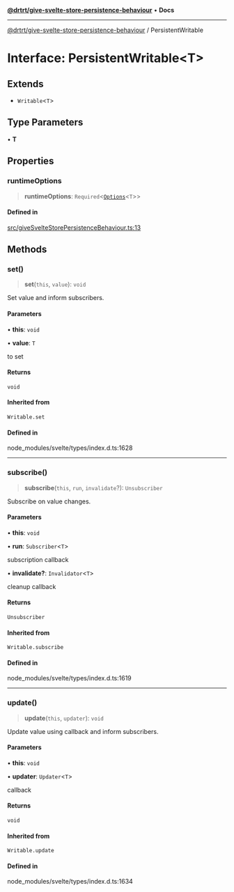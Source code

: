 [**@drtrt/give-svelte-store-persistence-behaviour**](../README.md) • **Docs**

***

[@drtrt/give-svelte-store-persistence-behaviour](../README.md) / PersistentWritable

# Interface: PersistentWritable\<T\>

## Extends

- `Writable`\<`T`\>

## Type Parameters

• **T**

## Properties

### runtimeOptions

> **runtimeOptions**: `Required`\<[`Options`](Options.md)\<`T`\>\>

#### Defined in

[src/giveSvelteStorePersistenceBehaviour.ts:13](https://github.com/drtrt-org/give-svelte-store-persistence-behaviour/blob/02cb20d55449ceb876b414dc098868930288fd73/src/giveSvelteStorePersistenceBehaviour.ts#L13)

## Methods

### set()

> **set**(`this`, `value`): `void`

Set value and inform subscribers.

#### Parameters

• **this**: `void`

• **value**: `T`

to set

#### Returns

`void`

#### Inherited from

`Writable.set`

#### Defined in

node\_modules/svelte/types/index.d.ts:1628

***

### subscribe()

> **subscribe**(`this`, `run`, `invalidate`?): `Unsubscriber`

Subscribe on value changes.

#### Parameters

• **this**: `void`

• **run**: `Subscriber`\<`T`\>

subscription callback

• **invalidate?**: `Invalidator`\<`T`\>

cleanup callback

#### Returns

`Unsubscriber`

#### Inherited from

`Writable.subscribe`

#### Defined in

node\_modules/svelte/types/index.d.ts:1619

***

### update()

> **update**(`this`, `updater`): `void`

Update value using callback and inform subscribers.

#### Parameters

• **this**: `void`

• **updater**: `Updater`\<`T`\>

callback

#### Returns

`void`

#### Inherited from

`Writable.update`

#### Defined in

node\_modules/svelte/types/index.d.ts:1634
